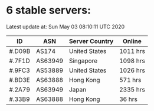 # 6 stable servers:

Latest update at: Sun May 03 08:10:11 UTC 2020

| ID | ASN | Server Country | Online |
| -- | --- | -------------- | ------ |
| #.D09B | AS174 | United States | 1011 hrs |
| #.7F1D | AS63949 | Singapore | 1098 hrs |
| #.9FC3 | AS53889 | United States | 1026 hrs |
| #.BD3E | AS63888 | Hong Kong | 571 hrs |
| #.2A79 | AS63949 | Japan | 2335 hrs |
| #.33B9 | AS63888 | Hong Kong | 36 hrs |

